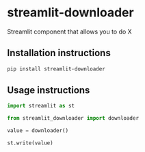 # streamlit-downloader

Streamlit component that allows you to do X

## Installation instructions

```sh
pip install streamlit-downloader
```

## Usage instructions

```python
import streamlit as st

from streamlit_downloader import downloader

value = downloader()

st.write(value)
```